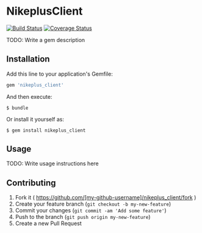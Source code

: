 # NikeplusClient

[![Build Status](https://travis-ci.org/jumichot/nikeplus_client.svg?branch=master)](https://travis-ci.org/jumichot/nikeplus_client)
[![Coverage Status](https://coveralls.io/repos/jumichot/nikeplus_client/badge.png)](https://coveralls.io/r/jumichot/nikeplus_client)

TODO: Write a gem description

## Installation

Add this line to your application's Gemfile:

```ruby
gem 'nikeplus_client'
```

And then execute:

    $ bundle

Or install it yourself as:

    $ gem install nikeplus_client

## Usage

TODO: Write usage instructions here

## Contributing

1. Fork it ( https://github.com/[my-github-username]/nikeplus_client/fork )
2. Create your feature branch (`git checkout -b my-new-feature`)
3. Commit your changes (`git commit -am 'Add some feature'`)
4. Push to the branch (`git push origin my-new-feature`)
5. Create a new Pull Request
